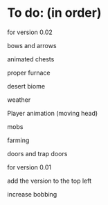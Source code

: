 # To do: (in order)
for version 0.02

bows and arrows

animated chests

proper furnace

desert biome

weather

Player animation (moving head)

mobs

farming

doors and trap doors


for version 0.01

add the version to the top left

increase bobbing
